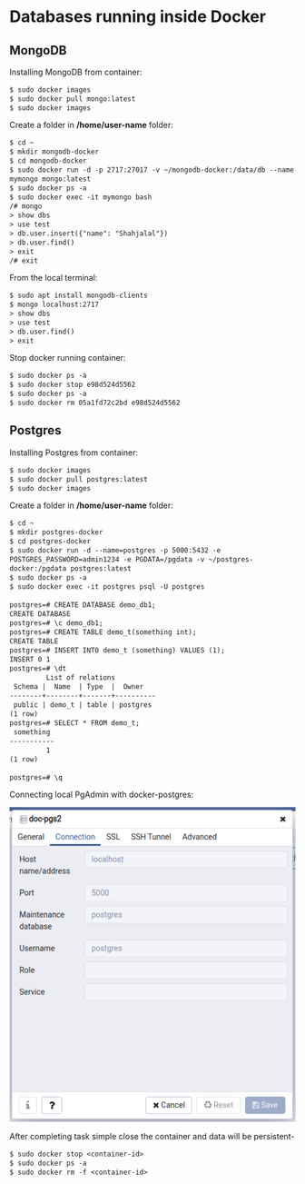# Databases running inside Docker

## MongoDB

Installing MongoDB from container:
```
$ sudo docker images
$ sudo docker pull mongo:latest
$ sudo docker images
```

Create a folder in **/home/user-name** folder:
```
$ cd ~
$ mkdir mongodb-docker
$ cd mongodb-docker
$ sudo docker run -d -p 2717:27017 -v ~/mongodb-docker:/data/db --name mymongo mongo:latest
$ sudo docker ps -a
$ sudo docker exec -it mymongo bash
/# mongo
> show dbs
> use test
> db.user.insert({"name": "Shahjalal"})
> db.user.find()
> exit
/# exit
```

From the local terminal:
```
$ sudo apt install mongodb-clients
$ mongo localhost:2717
> show dbs
> use test
> db.user.find()
> exit
```

Stop docker running container:
```
$ sudo docker ps -a
$ sudo docker stop e98d524d5562
$ sudo docker ps -a
$ sudo docker rm 05a1fd72c2bd e98d524d5562
```


## Postgres

Installing Postgres from container:
```
$ sudo docker images
$ sudo docker pull postgres:latest
$ sudo docker images
```

Create a folder in **/home/user-name** folder:
```
$ cd ~
$ mkdir postgres-docker
$ cd postgres-docker
$ sudo docker run -d --name=postgres -p 5000:5432 -e POSTGRES_PASSWORD=admin1234 -e PGDATA=/pgdata -v ~/postgres-docker:/pgdata postgres:latest
$ sudo docker ps -a
$ sudo docker exec -it postgres psql -U postgres

postgres=# CREATE DATABASE demo_db1;
CREATE DATABASE
postgres=# \c demo_db1; 
postgres=# CREATE TABLE demo_t(something int);
CREATE TABLE
postgres=# INSERT INTO demo_t (something) VALUES (1);
INSERT 0 1
postgres=# \dt
         List of relations
 Schema |  Name  | Type  |  Owner   
--------+--------+-------+----------
 public | demo_t | table | postgres
(1 row)
postgres=# SELECT * FROM demo_t;
 something 
-----------
         1
(1 row)

postgres=# \q

```

Connecting local PgAdmin with docker-postgres:

<img src="./images/2-dockar-postgres-with-local-pgadmin.png">

After completing task simple close the container and data will be persistent- 
```
$ sudo docker stop <container-id>
$ sudo docker ps -a
$ sudo docker rm -f <container-id>
```
